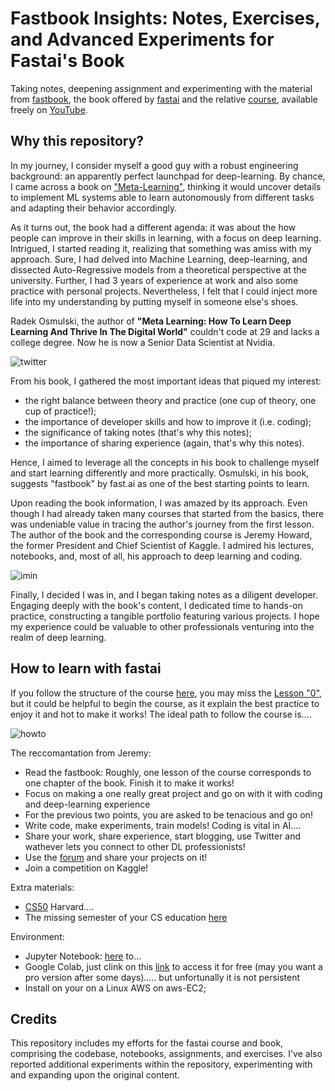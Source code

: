 #  Fastbook Insights: Notes, Exercises, and Advanced Experiments for Fastai's Book

Taking notes, deepening assignment and experimenting with the material from [fastbook](https://github.com/fastai/fastbook), the book offered by [fastai](https://www.fast.ai/) and the relative [course](https://course.fast.ai/), available freely on [YouTube](https://www.youtube.com/playlist?list=PLfYUBJiXbdtSvpQjSnJJ_PmDQB_VyT5iU).

## Why this repository?

In my journey, I consider myself a good guy  with a robust engineering background: an apparently perfect launchpad for deep-learning. By chance, I came across a book on ["Meta-Learning"](https://radekosmulski.gumroad.com/l/learn_deep_learning), thinking it would uncover details to implement ML systems able to learn autonomously from different tasks and adapting their behavior accordingly. 

As it turns out, the book had a different agenda: it was about the how people can improve in their skills in learning, with a focus on deep learning. Intrigued, I started reading it, realizing that something was amiss with my approach. Sure, I had delved into Machine Learning, deep-learning, and dissected Auto-Regressive models from a theoretical perspective at the university. Further, I had 3 years of experience at work and also some practice with personal projects. Nevertheless, I felt that I could inject more life into my understanding by putting myself in someone else's shoes.

Radek Osmulski, the author of **"Meta Learning: How To Learn Deep Learning And Thrive In The Digital World"** couldn't code at 29 and lacks a college degree. Now he is now a Senior Data Scientist at Nvidia. 

![twitter](./howto_fastai/images/twitter.PNG)

From his book, I gathered the most important ideas that piqued my interest: 
- the right balance between theory and practice (one cup of theory, one cup of practice!);
- the importance of developer skills and how to improve it (i.e. coding);
- the significance of taking notes (that's why this notes);
- the importance of sharing experience (again, that's why this notes).

Hence, I aimed to leverage all the concepts in his book to challenge myself and start learning differently and more practically. Osmulski, in his book, suggests "fastbook" by fast.ai as one of the best starting points to learn.

Upon reading the book information, I was amazed by its approach. Even though I had already taken many courses that started from the basics, there was undeniable value in tracing the author's journey from the first lesson. The author of the book and the corresponding course is Jeremy Howard, the former President and Chief Scientist of Kaggle. I admired his lectures, notebooks, and, most of all, his approach to deep learning and coding.

![imin](./howto_fastai/images/image.jpg)

Finally, I decided I was in, and I began taking notes as a diligent developer. Engaging deeply with the book's content, I dedicated time to hands-on practice, constructing a tangible portfolio featuring various projects. I hope my experience could be valuable to other professionals venturing into the realm of deep learning.

## How to learn with fastai

If you follow the structure of the course [here](https://course.fast.ai/), you may miss the [Lesson "0"](https://www.youtube.com/watch?v=gGxe2mN3kAg&t=29s), but it could be helpful to begin the course, as it explain the best practice to enjoy it and hot to make it works!
The ideal path to follow the course is....

![howto](./howto_fastai/images/howto_fastai.PNG)

The reccomantation from Jeremy:
- Read the fastbook: Roughly, one lesson of the course corresponds to one chapter of the book. Finish it to make it works!
- Focus on making a one really great project and go on with it with coding and deep-learning experience
- For the previous two points, you are asked to be tenacious and go on!
- Write code, make experiments, train models! Coding is vital in AI....
- Share your work, share experience, start blogging, use Twitter and wathever lets you connect to other DL professionists!
- Use the [forum](https://forums.fast.ai/) and share your projects on it!
- Join a competition on Kaggle!

Extra materials:
- [CS50](https://pll.harvard.edu/course/cs50-introduction-computer-science) Harvard....
- The missing semester of your CS education [here](https://missing.csail.mit.edu/)

Environment:
- Jupyter Notebook: [here](https://github.com/fastai/fastbook/blob/master/app_jupyter.ipynb) to...
- Google Colab, just clink on this [link](XXXX) to access it for free (may you want a pro version after some days)..... but unfortunally it is not persistent 
- Install on your on a Linux AWS on aws-EC2;

## Credits
This repository includes my efforts for the fastai course and book, comprising the codebase, notebooks, assignments, and exercises. I've also reported additional experiments within the repository, experimenting with and expanding upon the original content.
